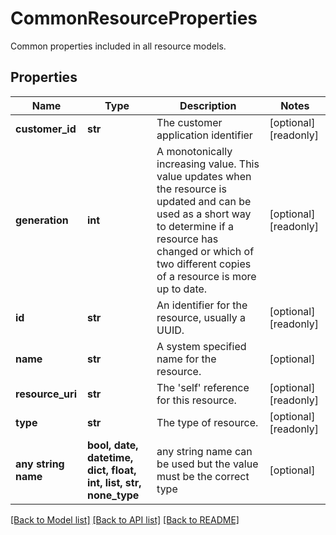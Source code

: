 # CommonResourceProperties

Common properties included in all resource models.

## Properties
Name | Type | Description | Notes
------------ | ------------- | ------------- | -------------
**customer_id** | **str** | The customer application identifier | [optional] [readonly] 
**generation** | **int** | A monotonically increasing value. This value updates when the resource is updated and can be used as a short way to determine if a resource has changed or which of two different copies of a resource is more up to date. | [optional] [readonly] 
**id** | **str** | An identifier for the resource, usually a UUID. | [optional] [readonly] 
**name** | **str** | A system specified name for the resource. | [optional] 
**resource_uri** | **str** | The &#39;self&#39; reference for this resource. | [optional] [readonly] 
**type** | **str** | The type of resource. | [optional] [readonly] 
**any string name** | **bool, date, datetime, dict, float, int, list, str, none_type** | any string name can be used but the value must be the correct type | [optional]

[[Back to Model list]](../README.md#documentation-for-models) [[Back to API list]](../README.md#documentation-for-api-endpoints) [[Back to README]](../README.md)


